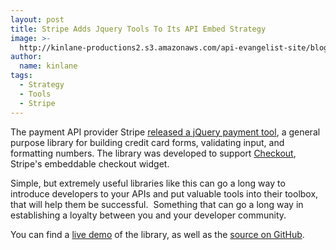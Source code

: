 ```yaml
---
layout: post
title: Stripe Adds Jquery Tools To Its API Embed Strategy
image: >-
  http://kinlane-productions2.s3.amazonaws.com/api-evangelist-site/blog/stripe-checkout-widget.png
author:
  name: kinlane
tags:
  - Strategy
  - Tools
  - Stripe
---
```

The payment API provider Stripe [released a jQuery payment tool](https://stripe.com/blog/jquery-payment), a general purpose library for building credit card forms, validating input, and formatting numbers. The library was developed to support [Checkout](https://stripe.com/blog/stripe-checkout), Stripe's embeddable checkout widget.

Simple, but extremely useful libraries like this can go a long way to introduce developers to your APIs and put valuable tools into their toolbox, that will help them be successful.  Something that can go a long way in establishing a loyalty between you and your developer community.

You can find a [live demo](http://stripe.github.com/jquery.payment/example/) of the library, as well as the [source on GitHub](https://github.com/stripe/jquery.payment).